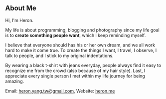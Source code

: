 ## About Me

<!--![Heron Yang](../../images/me.jpg) -->

Hi, I'm Heron.

My life is about programming, blogging and photography since my life goal is to **create something people want**, which I keep reminding myself.

I believe that everyone should has his or her own dream, and we all work hard to make it come true. To create the things I want, I travel, I observe, I talk to people, and I stick to my original indentations.

By wearing a black t-shirt with jeans everyday, people always find it easy to recognize me from the crowd (also because of my hair style). Last, I appreciate every single person I met within my life journey for being amazing.

Email: [heron.yang.tw@gmail.com](heron.yang.tw@gmail.com), Website: [heron.me](heron.me)
